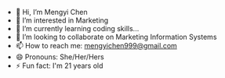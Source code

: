- 👋 Hi, I’m Mengyi Chen
- 👀 I’m interested in Marketing
- 🌱 I’m currently learning coding skills...
- 💞️ I’m looking to collaborate on Marketing Information Systems
- 📫 How to reach me: mengyichen999@gmail.com
- 😄 Pronouns: She/Her/Hers
- ⚡ Fun fact: I'm 21 years old

<!---
MengyiChen2002/MengyiChen2002 is a ✨ special ✨ repository because its `README.md` (this file) appears on your GitHub profile.
You can click the Preview link to take a look at your changes.
--->
